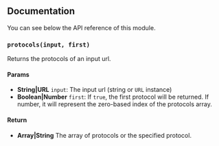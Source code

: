 ## Documentation

You can see below the API reference of this module.

### `protocols(input, first)`
Returns the protocols of an input url.

#### Params

- **String|URL** `input`: The input url (string or `URL` instance)
- **Boolean|Number** `first`: If `true`, the first protocol will be returned. If number, it will represent the zero-based index of the protocols array.

#### Return
- **Array|String** The array of protocols or the specified protocol.

